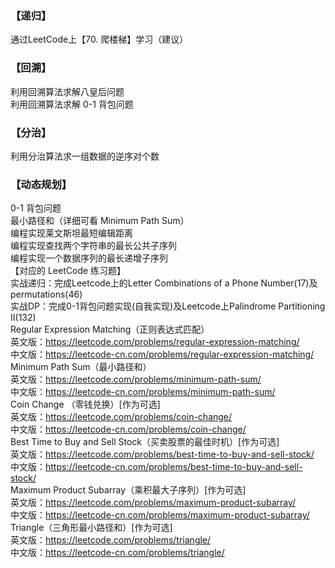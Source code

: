 ### 【递归】  
通过LeetCode上【70. 爬楼梯】学习（建议）  
### 【回溯】  
利用回溯算法求解八皇后问题  
利用回溯算法求解 0-1 背包问题  
### 【分治】  
利用分治算法求一组数据的逆序对个数 
### 【动态规划】  
0-1 背包问题  
最小路径和（详细可看 Minimum Path Sum）  
编程实现莱文斯坦最短编辑距离  
编程实现查找两个字符串的最长公共子序列  
编程实现一个数据序列的最长递增子序列  
【对应的 LeetCode 练习题】   
实战递归：完成Leetcode上的Letter Combinations of a Phone Number(17)及permutations(46)  
实战DP：完成0-1背包问题实现(自我实现)及Leetcode上Palindrome Partitioning II(132)   
Regular Expression Matching（正则表达式匹配）  
英文版：https://leetcode.com/problems/regular-expression-matching/  
中文版：https://leetcode-cn.com/problems/regular-expression-matching/  
Minimum Path Sum（最小路径和）  
英文版：https://leetcode.com/problems/minimum-path-sum/  
中文版：https://leetcode-cn.com/problems/minimum-path-sum/  
Coin Change （零钱兑换）[作为可选]  
英文版：https://leetcode.com/problems/coin-change/  
中文版：https://leetcode-cn.com/problems/coin-change/  
Best Time to Buy and Sell Stock（买卖股票的最佳时机）[作为可选]  
英文版：https://leetcode.com/problems/best-time-to-buy-and-sell-stock/  
中文版：https://leetcode-cn.com/problems/best-time-to-buy-and-sell-stock/  
Maximum Product Subarray（乘积最大子序列）[作为可选]  
英文版：https://leetcode.com/problems/maximum-product-subarray/  
中文版：https://leetcode-cn.com/problems/maximum-product-subarray/  
Triangle（三角形最小路径和）[作为可选]  
英文版：https://leetcode.com/problems/triangle/  
中文版：https://leetcode-cn.com/problems/triangle/  